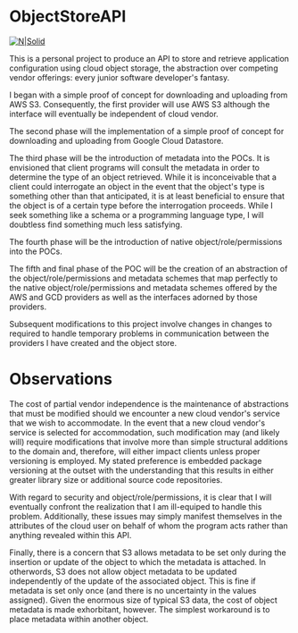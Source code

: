 # ObjectStoreAPI

[![N|Solid](https://cldup.com/dTxpPi9lDf.thumb.png)](https://nodesource.com/products/nsolid)

This is a personal project to produce an API to store and retrieve application configuration using cloud object storage, the abstraction over competing vendor offerings: every junior software developer's fantasy.

I began with a simple proof of concept for downloading and uploading from AWS S3. Consequently, the first provider will use AWS S3 although the interface will eventually be independent of cloud vendor.

The second phase will the implementation of a simple proof of concept for downloading and uploading from Google Cloud Datastore.

The third phase will be the introduction of metadata into the POCs. It is envisioned that client programs will consult the metadata in order to determine the type of an object retrieved. While it is inconceivable that a client could interrogate an object in the event that the object's type is something other than that anticipated, it is at least beneficial to ensure that the object is of a certain type before the interrogation proceeds. While I seek something like a schema or a programming language type, I will doubtless find something much less satisfying.

The fourth phase will be the introduction of native object/role/permissions into the POCs.

The fifth and final phase of the POC will be the creation of an abstraction of the object/role/permissions and metadata schemes that map perfectly to the native object/role/permissions and metadata schemes offered by the AWS and GCD providers as well as the interfaces adorned by those providers.

Subsequent modifications to this project involve changes in changes to required to handle temporary problems in communication between the providers I have created and the object store.

# Observations

The cost of partial vendor independence is the maintenance of abstractions that must be modified should we encounter a new cloud vendor's service that we wish to accommodate. In the event that a new cloud vendor's service is selected for accommodation, such modification may (and likely will) require modifications that involve more than simple structural additions to the domain and, therefore, will either impact clients unless proper versioning is employed. My stated preference is embedded package versioning at the outset with the understanding that this results in either greater library size or additional source code repositories.

With regard to security and object/role/permissions, it is clear that I will eventually confront the realization that I am ill-equiped to handle this problem. Additionally, these issues may simply manifest themselves in the attributes of the cloud user on behalf of whom the program acts rather than anything revealed within this API.

Finally, there is a concern that S3 allows metadata to be set only during the insertion or update of the object to which the metadata is attached. In otherwords, S3 does not allow object metadata to be updated independently of the update of the associated object. This is fine if metadata is set only once (and there is no uncertainty in the values assigned). Given the enormous size of typical S3 data, the cost of object metadata is made exhorbitant, however. The simplest workaround is to place metadata within another object.
